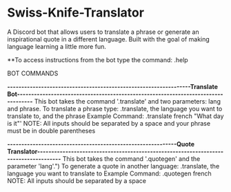 # Swiss-Knife-Translator
A Discord bot that allows users to translate a phrase or generate an inspirational quote in a different language. Built with the goal of making language learning a little more fun.

**To access instructions from the bot type the command: .help

BOT COMMANDS

**-----------------------------------------------------------------Translate Bot----------------------------------------------------------------------------------**
This bot takes the command '.translate' and two parameters: lang and phrase.
To translate a phrase type: .translate, the language you want to translate to, and the phrase
Example Command: .translate french "What day is it"'
NOTE: All inputs should be separated by a space and your phrase must be in double parentheses

**------------------------------------------------------------Quote Translator-------------------------------------------------------------------------------------**
This bot takes the command '.quotegen' and the parameter 'lang'.")
To generate a quote in another language: .translate, the language you want to translate to
Example Command: .quotegen french
NOTE: All inputs should be separated by a space
